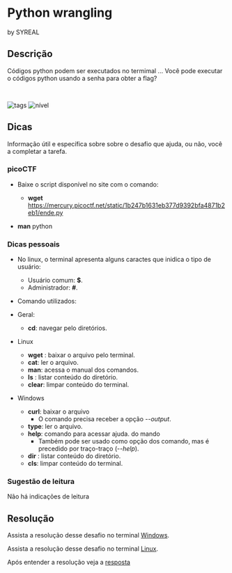 # Python wrangling

by SYREAL

## Descrição

Códigos python podem ser executados no termimal ... Você pode executar o códigos python usando a senha para obter a flag?

<br>

![tags](https://img.shields.io/badge/Tema-General-green)
![nível](https://img.shields.io/badge/N%C3%ADvel-F%C3%A1cil-green)

## Dicas

Informação útil e específica sobre sobre o desafio que ajuda, ou não, você a completar a tarefa.

### picoCTF

- Baixe o script disponível no site com o comando:
    - **wget** https://mercury.picoctf.net/static/1b247b1631eb377d9392bfa4871b2eb1/ende.py

- **man** python

### Dicas pessoais

- No linux, o terminal apresenta alguns caractes que inidica o tipo de usuário: 
    -  Usuário comum: **$**.
    - Administrador: **#**.

- Comando utilizados:
- Geral:
    - **cd**: navegar pelo diretórios.
- Linux
    - **wget** : baixar o arquivo pelo terminal.
    - **cat**: ler o arquivo.
    - **man**: acessa o manual dos comandos.
    - **ls** : listar conteúdo do diretório.
    - **clear**: limpar conteúdo do terminal.
- Windows
    - **curl**: baixar o arquivo
        - O comando precisa receber a  opção *--output*.
    - **type**: ler o arquivo.
    - **help**: comando para acessar ajuda.
    do mando
        - Também pode ser usado como opção dos comando, mas é precedido por traço-traço (--*help*).
    - **dir** : listar conteúdo do diretório.
    - **cls**: limpar conteúdo do terminal.

### Sugestão de leitura

Não há indicações de leitura

## Resolução
Assista a resolução desse desafio no terminal [Windows](https://youtu.be/HNe3DMoCW-g).

Assista a resolução desse desafio no terminal [Linux](https://youtu.be/M2edlcXM13s).

Após entender a resolução veja a [resposta](./flag.txt)
